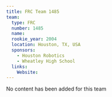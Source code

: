 ```yaml
---
title: FRC Team 1485
team:
  type: FRC
  number: 1485
  name: 
  rookie_year: 2004
  location: Houston, TX, USA
  sponsors:
    - Houston Robotics
    - Wheatley High School
  links:
    Website: 
---
```

No content has been added for this team